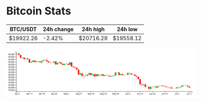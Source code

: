 # Bitcoin Stats

BTC/USDT|24h change|24h high|24h low|
|---|---|---|---|
|$19922.26|-2.42%|$20716.29|$19558.12|

<img src="./chart.svg">

